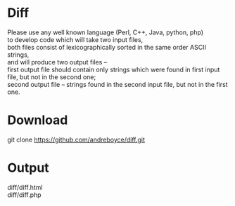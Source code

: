 # Diff

Please use any well known language (Perl, C++, Java, python, php)\
to develop code which will take two input files,\
both files consist of lexicographically sorted in the same order ASCII strings,\
and will produce two output files –\
first output file should contain only strings which were found in first input file, but not in the second one;\
second output file – strings found in the second input file, but not in the first one.

# Download
git clone https://github.com/andreboyce/diff.git

# Output
diff/diff.html\
diff/diff.php

